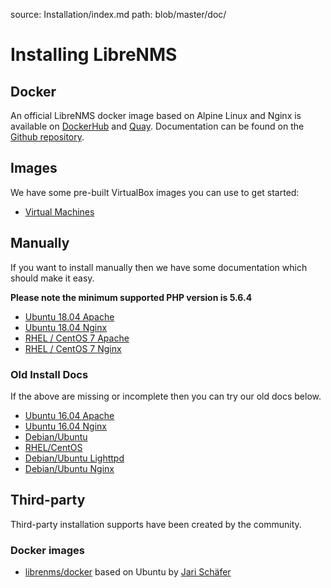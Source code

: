 source: Installation/index.md
path: blob/master/doc/

# Installing LibreNMS

## Docker
An official LibreNMS docker image based on Alpine Linux and Nginx is available on [DockerHub](https://hub.docker.com/r/librenms/librenms/) and [Quay](https://quay.io/repository/librenms/librenms). Documentation can be found on the [Github repository](https://github.com/librenms/docker).

## Images
We have some pre-built VirtualBox images you can use to get started:

- [Virtual Machines](http://docs.librenms.org/Installation/Images/)

## Manually
If you want to install manually then we have some documentation which should make it easy.

**Please note the minimum supported PHP version is 5.6.4**

- [Ubuntu 18.04 Apache](http://docs.librenms.org/Installation/Installation-Ubuntu-1804-Apache/)
- [Ubuntu 18.04 Nginx](http://docs.librenms.org/Installation/Installation-Ubuntu-1804-Nginx/)
- [RHEL / CentOS 7 Apache](http://docs.librenms.org/Installation/Installation-CentOS-7-Apache/)
- [RHEL / CentOS 7 Nginx](http://docs.librenms.org/Installation/Installation-CentOS-7-Nginx/)

### Old Install Docs
If the above are missing or incomplete then you can try our old docs below.

- [Ubuntu 16.04 Apache](http://docs.librenms.org/Installation/Installation-Ubuntu-1604-Apache/)
- [Ubuntu 16.04 Nginx](http://docs.librenms.org/Installation/Installation-Ubuntu-1604-Nginx/)
- [Debian/Ubuntu](http://docs.librenms.org/Installation/Installation-Ubuntu-1404-Apache/)
- [RHEL/CentOS](http://docs.librenms.org/Installation/Installation-CentOS-6-Apache-Nginx/)
- [Debian/Ubuntu Lighttpd](http://docs.librenms.org/Installation/Installation-Ubuntu-1404-Lighttpd/)
- [Debian/Ubuntu Nginx](http://docs.librenms.org/Installation/Installation-Ubuntu-1404-Nginx/)

## Third-party
Third-party installation supports have been created by the community.

### Docker images

- [librenms/docker](https://github.com/librenms/docker) based on Ubuntu by [Jari Schäfer](https://github.com/jarischaefer)
